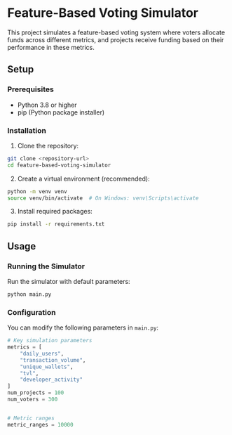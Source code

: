 # Feature-Based Voting Simulator

This project simulates a feature-based voting system where voters allocate funds across different metrics, and projects receive funding based on their performance in these metrics.


## Setup

### Prerequisites
- Python 3.8 or higher
- pip (Python package installer)

### Installation

1. Clone the repository:

```bash
git clone <repository-url>
cd feature-based-voting-simulator
```

2. Create a virtual environment (recommended):

```bash
python -m venv venv
source venv/bin/activate  # On Windows: venv\Scripts\activate
```

3. Install required packages:

```bash
pip install -r requirements.txt
```

## Usage

### Running the Simulator

Run the simulator with default parameters:
```bash
python main.py
```

### Configuration

You can modify the following parameters in `main.py`:

```python
# Key simulation parameters
metrics = [
    "daily_users",
    "transaction_volume",
    "unique_wallets",
    "tvl",
    "developer_activity"
]
num_projects = 100
num_voters = 300


# Metric ranges
metric_ranges = 10000
```




